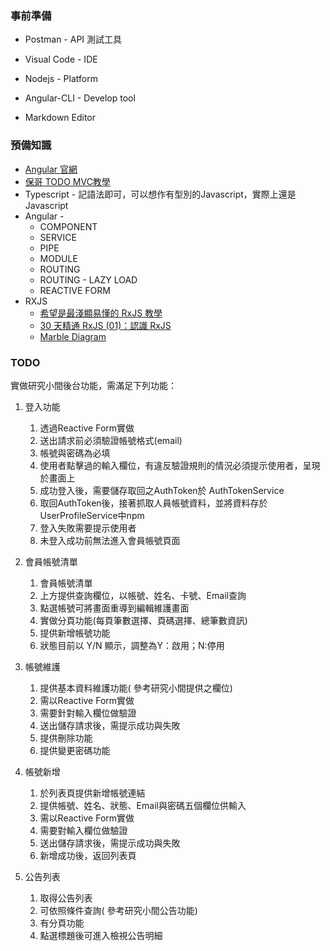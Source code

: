 

### 事前準備

* Postman - API 測試工具

* Visual Code - IDE

* Nodejs - Platform

* Angular-CLI - Develop tool

* Markdown Editor

  

### 預備知識 

* [Angular 官網](https://angular.io/)
* [保哥 TODO MVC教學](https://www.youtube.com/watch?v=aMeF8ksXv7o)
* Typescript - 記語法即可，可以想作有型別的Javascript，實際上還是Javascript
* Angular - 
  * COMPONENT
  * SERVICE
  * PIPE
  * MODULE
  * ROUTING
  * ROUTING - LAZY LOAD
  * REACTIVE FORM
* RXJS
  * [希望是最淺顯易懂的 RxJS 教學](https://blog.techbridge.cc/2017/12/08/rxjs/)
  * [30 天精通 RxJS (01)：認識 RxJS ](https://ithelp.ithome.com.tw/articles/10186104)
  * [Marble Diagram](https://rxmarbles.com/)

### TODO

實做研究小間後台功能，需滿足下列功能：

1. 登入功能

   1. 透過Reactive Form實做
   2. 送出請求前必須驗證帳號格式(email)
   3. 帳號與密碼為必填
   4. 使用者點擊過的輸入欄位，有違反驗證規則的情況必須提示使用者，呈現於畫面上
   5. 成功登入後，需要儲存取回之AuthToken於 AuthTokenService
   6. 取回AuthToken後，接著抓取人員帳號資料，並將資料存於UserProfileService中npm
   7. 登入失敗需要提示使用者
   8. 未登入成功前無法進入會員帳號頁面
2. 會員帳號清單

   1. 會員帳號清單
   2. 上方提供查詢欄位，以帳號、姓名、卡號、Email查詢
   3. 點選帳號可將畫面重導到編輯維護畫面
   4. 實做分頁功能(每頁筆數選擇、頁碼選擇、總筆數資訊)
   5. 提供新增帳號功能
   6. 狀態目前以 Y/N 顯示，調整為Y：啟用；N:停用
3. 帳號維護

   1. 提供基本資料維護功能( 參考研究小間提供之欄位)
   2. 需以Reactive Form實做
   3. 需要針對輸入欄位做驗證
   4. 送出儲存請求後，需提示成功與失敗
   5. 提供刪除功能
   6. 提供變更密碼功能
4. 帳號新增
   1. 於列表頁提供新增帳號連結
   2. 提供帳號、姓名、狀態、Email與密碼五個欄位供輸入
   3. 需以Reactive Form實做
   4. 需要對輸入欄位做驗證
   5. 送出儲存請求後，需提示成功與失敗
   6. 新增成功後，返回列表頁

5. 公告列表
   1. 取得公告列表
   2. 可依照條件查詢( 參考研究小間公告功能)
   3. 有分頁功能
   4. 點選標題後可進入檢視公告明細  
